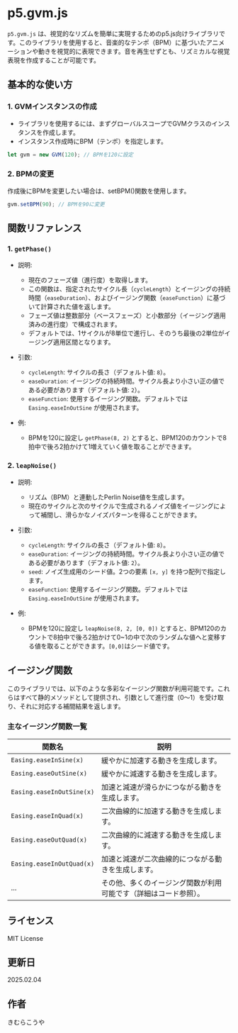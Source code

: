 # p5.gvm.js

`p5.gvm.js` は、視覚的なリズムを簡単に実現するためのp5.js向けライブラリです。このライブラリを使用すると、音楽的なテンポ（BPM）に基づいたアニメーションや動きを視覚的に表現できます。音を再生せずとも、リズミカルな視覚表現を作成することが可能です。

## 基本的な使い方

### 1. GVMインスタンスの作成

- ライブラリを使用するには、まずグローバルスコープでGVMクラスのインスタンスを作成します。
- インスタンス作成時にBPM（テンポ）を指定します。

```javaScript
let gvm = new GVM(120); // BPMを120に設定
```

### 2. BPMの変更

作成後にBPMを変更したい場合は、setBPM()関数を使用します。

```javaScript
gvm.setBPM(90); // BPMを90に変更
```

## 関数リファレンス

### 1. `getPhase()`
- 説明:
  - 現在のフェーズ値（進行度）を取得します。
  - この関数は、指定されたサイクル長（`cycleLength`）とイージングの持続時間（`easeDuration`）、およびイージング関数（`easeFunction`）に基づいて計算された値を返します。
  - フェーズ値は整数部分（ベースフェーズ）と小数部分（イージング適用済みの進行度）で構成されます。
  - デフォルトでは、1サイクルが8単位で進行し、そのうち最後の2単位がイージング適用区間となります。

- 引数:
  - `cycleLength`: サイクルの長さ（デフォルト値: `8`）。
  - `easeDuration`: イージングの持続時間。サイクル長より小さい正の値である必要があります（デフォルト値: `2`）。
  - `easeFunction`: 使用するイージング関数。デフォルトでは `Easing.easeInOutSine` が使用されます。
 
- 例:
  -  BPMを120に設定し `getPhase(8, 2)` とすると、BPM120のカウントで8拍中で後ろ2拍かけて1増えていく値を取ることができます。

### 2. `leapNoise()`
- 説明:
  - リズム（BPM）と連動したPerlin Noise値を生成します。
  - 現在のサイクルと次のサイクルで生成されるノイズ値をイージングによって補間し、滑らかなノイズパターンを得ることができます。
  
- 引数:
  - `cycleLength`: サイクルの長さ（デフォルト値: `8`）。
  - `easeDuration`: イージングの持続時間。サイクル長より小さい正の値である必要があります（デフォルト値: `2`）。
  - `seed`: ノイズ生成用のシード値。2つの要素 `[x, y]` を持つ配列で指定します。
  - `easeFunction`: 使用するイージング関数。デフォルトでは `Easing.easeInOutSine` が使用されます。
 
- 例:
  -  BPMを120に設定し `leapNoise(8, 2, [0, 0])` とすると、BPM120のカウントで8拍中で後ろ2拍かけて0~1の中で次のランダムな値へと変移する値を取ることができます。`[0,0]`はシード値です。

## イージング関数

このライブラリでは、以下のような多彩なイージング関数が利用可能です。これらはすべて静的メソッドとして提供され、引数として進行度（0〜1）を受け取り、それに対応する補間結果を返します。

### 主なイージング関数一覧

| 関数名                   | 説明                                                                 |
|--------------------------|----------------------------------------------------------------------|
| `Easing.easeInSine(x)`   | 緩やかに加速する動きを生成します。                                     |
| `Easing.easeOutSine(x)`  | 緩やかに減速する動きを生成します。                                     |
| `Easing.easeInOutSine(x)`| 加速と減速が滑らかにつながる動きを生成します。                         |
| `Easing.easeInQuad(x)`   | 二次曲線的に加速する動きを生成します。                                 |
| `Easing.easeOutQuad(x)`  | 二次曲線的に減速する動きを生成します。                                 |
| `Easing.easeInOutQuad(x)`| 加速と減速が二次曲線的につながる動きを生成します。                     |
| ...                      | その他、多くのイージング関数が利用可能です（詳細はコード参照）。           |

## ライセンス
MIT License

## 更新日

2025.02.04

## 作者
きむらこうや
